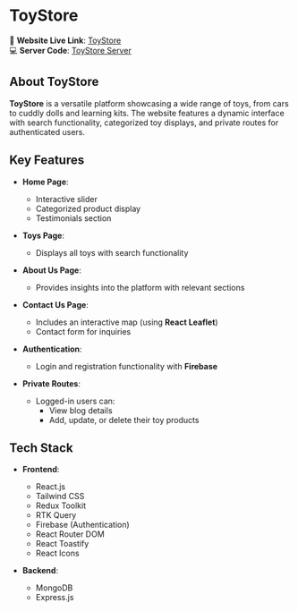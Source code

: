 # ToyStore

🛒 **Website Live Link**: [ToyStore](https://toycars-fa210.web.app/)  
💻 **Server Code**: [ToyStore Server](https://github.com/dev-nirob1/toy-store-server)

## About ToyStore

**ToyStore** is a versatile platform showcasing a wide range of toys, from cars to cuddly dolls and learning kits. The website features a dynamic interface with search functionality, categorized toy displays, and private routes for authenticated users.

## Key Features

- **Home Page**:  
  - Interactive slider  
  - Categorized product display  
  - Testimonials section  

- **Toys Page**:  
  - Displays all toys with search functionality  

- **About Us Page**:  
  - Provides insights into the platform with relevant sections  

- **Contact Us Page**:  
  - Includes an interactive map (using **React Leaflet**)  
  - Contact form for inquiries  

- **Authentication**:  
  - Login and registration functionality with **Firebase**  

- **Private Routes**:  
  - Logged-in users can:  
    - View blog details  
    - Add, update, or delete their toy products  

## Tech Stack

- **Frontend**:  
  - React.js  
  - Tailwind CSS  
  - Redux Toolkit  
  - RTK Query  
  - Firebase (Authentication) 
  - React Router DOM
  - React Toastify
  - React Icons

- **Backend**:  
  - MongoDB  
  - Express.js  

